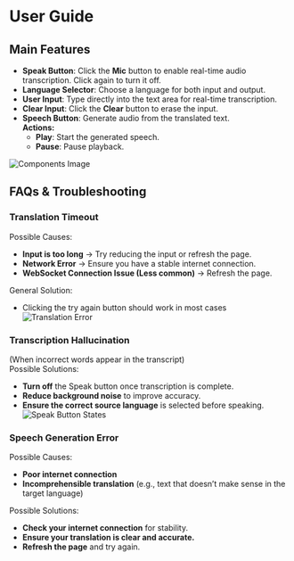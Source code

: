 # User Guide

## Main Features
- **Speak Button**: Click the **Mic** button to enable real-time audio transcription. Click again to turn it off.
- **Language Selector**: Choose a language for both input and output.
- **User Input**: Type directly into the text area for real-time transcription.
- **Clear Input**: Click the **Clear** button to erase the input.
- **Speech Button**: Generate audio from the translated text.  
  **Actions:**  
  - **Play**: Start the generated speech.  
  - **Pause**: Pause playback.

![Components Image](https://github.com/user-attachments/assets/51bcc376-fe8b-469b-b196-abc0bb6bd4c5)

## FAQs & Troubleshooting

### **Translation Timeout**
Possible Causes:
- **Input is too long** → Try reducing the input or refresh the page.  
- **Network Error** → Ensure you have a stable internet connection.  
- **WebSocket Connection Issue (Less common)** → Refresh the page.

General Solution: 
- Clicking the try again button should work in most cases
![Translation Error](https://github.com/user-attachments/assets/051d946e-1046-4c4c-ab2a-be0f4ba36646)

### **Transcription Hallucination**  
(When incorrect words appear in the transcript)  
Possible Solutions:
- **Turn off** the Speak button once transcription is complete.  
- **Reduce background noise** to improve accuracy.  
- **Ensure the correct source language** is selected before speaking.
![Speak Button States](https://github.com/user-attachments/assets/98053ffb-4564-42d7-a188-e253657679aa)

### **Speech Generation Error**  
Possible Causes:
- **Poor internet connection**  
- **Incomprehensible translation** (e.g., text that doesn’t make sense in the target language)  

Possible Solutions:
- **Check your internet connection** for stability.  
- **Ensure your translation is clear and accurate.**  
- **Refresh the page** and try again.
